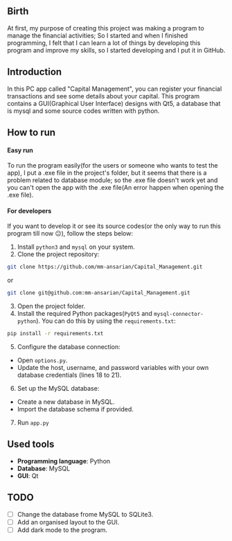 ## Birth
At first, my purpose of creating this project was making a program to manage the
financial activities;
So I started and when I finished programming, I felt that I can learn a lot of things by developing this program and improve my skills, so I started developing and I put it in GitHub.

## Introduction
In this PC app called "Capital Management", you can register your financial transactions and see some details about your capital. 
This program contains a GUI(Graphical User Interface) designs with Qt5, a database that is mysql and some source codes written with python.

## How to run
#### Easy run
To run the program easily(for the users or someone who wants to test the app), I put a .exe file in the project's folder, but it seems that there is a problem related to database module; so the .exe file doesn't work yet and you can't open the app with the .exe file(An error happen when opening the .exe file).

#### For developers
If you want to develop it or see its source codes(or the only way to run this program till now 😐), follow the steps below:

1. Install `python3` and `mysql` on your system.
2. Clone the project repository:
```bash
git clone https://github.com/mm-ansarian/Capital_Management.git
``` 
or 
```bash
git clone git@github.com:mm-ansarian/Capital_Management.git
```
3. Open the project folder.
4. Install the required Python packages(`PyQt5` and `mysql-connector-python`). You can do this by using the `requirements.txt`:
```bash
pip install -r requirements.txt
```
5. Configure the database connection:
- Open `options.py`.
- Update the host, username, and password variables with your own database credentials (lines 18 to 21).

6. Set up the MySQL database:
- Create a new database in MySQL.
- Import the database schema if provided.
7. Run `app.py`

## Used tools
- **Programming language**: Python
- **Database**: MySQL
- **GUI**: Qt

## TODO
- [ ] Change the database frome MySQL to SQLite3.
- [ ] Add an organised layout to the GUI.
- [ ] Add dark mode to the program.

